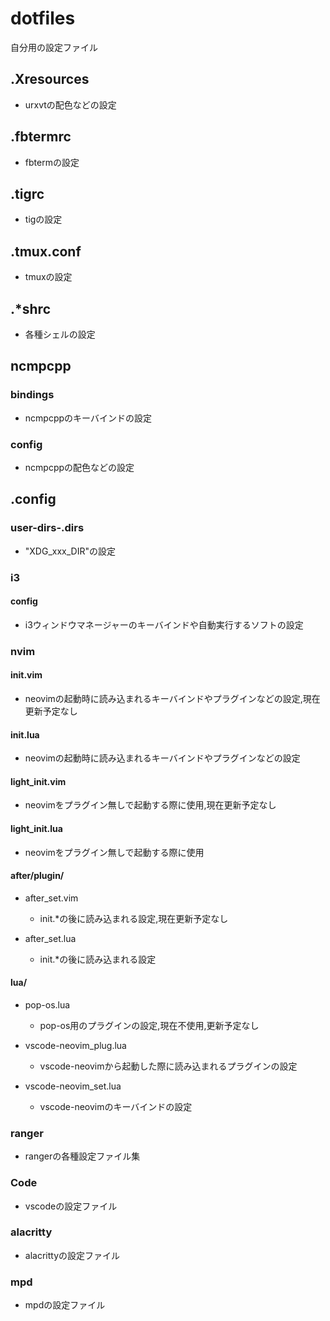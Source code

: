 # dotfiles
自分用の設定ファイル

## .Xresources

- urxvtの配色などの設定

## .fbtermrc

- fbtermの設定

## .tigrc

- tigの設定

## .tmux.conf

- tmuxの設定

## .*shrc

- 各種シェルの設定

## ncmpcpp

### bindings

- ncmpcppのキーバインドの設定

### config

- ncmpcppの配色などの設定

## .config

### user-dirs-.dirs

- "XDG_xxx_DIR"の設定

### i3

#### config

- i3ウィンドウマネージャーのキーバインドや自動実行するソフトの設定

### nvim

#### init.vim

- neovimの起動時に読み込まれるキーバインドやプラグインなどの設定,現在更新予定なし

#### init.lua

- neovimの起動時に読み込まれるキーバインドやプラグインなどの設定

#### light_init.vim

- neovimをプラグイン無しで起動する際に使用,現在更新予定なし

#### light_init.lua

- neovimをプラグイン無しで起動する際に使用

#### after/plugin/

- after_set.vim

    - init.*の後に読み込まれる設定,現在更新予定なし

- after_set.lua

    - init.*の後に読み込まれる設定

#### lua/

- pop-os.lua

    - pop-os用のプラグインの設定,現在不使用,更新予定なし

- vscode-neovim_plug.lua

    - vscode-neovimから起動した際に読み込まれるプラグインの設定

- vscode-neovim_set.lua

    - vscode-neovimのキーバインドの設定

### ranger

- rangerの各種設定ファイル集

### Code

- vscodeの設定ファイル

### alacritty

- alacrittyの設定ファイル

### mpd

- mpdの設定ファイル
